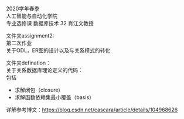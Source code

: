 2020学年春季     
人工智能与自动化学院    
专业选修课 数据库技术 32 肖江文教授     


文件夹assignment2:     
第二次作业     
关于ODL，ER图的设计以及与关系模式的转化    


文件夹defination：     
关于关系数据库理论定义的代码：     
包括    
- 求解闭包（closure)  
- 求解函数依赖集最小覆盖（basis）     

详解参考博文：https://blog.csdn.net/cascara/article/details/104968626

